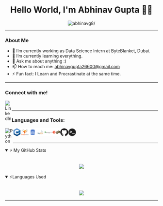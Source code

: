 <h1 align="center">Hello World, I'm Abhinav Gupta 👋👋</h1>

<!-- 
<img src="https://cdn.rawgit.com/sindresorhus/awesome/d7305f38d29fed78fa85652e3a63e154dd8e8829/media/badge.svg" alt="Awesome Badge"/> -->
<p align="center"> <img src=https://komarev.com/ghpvc/?username=abhinavg8 alt=abhinavg8/> </p> 

---

### About Me

- 🔭 I’m currently working as Data Science Intern at ByteBlanket, Dubai.
- 🌱 I’m currently learning everything.
- 💬 Ask me about anything :)
- 📫 How to reach me: abhinavgupta26600@gmail.com
- ⚡ Fun fact: I Learn and Procrastinate at the same time.

---

### Connect with me!

[<img align="left" alt="LinkedIn" width="22px" src="https://cdn.jsdelivr.net/npm/simple-icons@v3/icons/linkedin.svg"/>][linkedin]

<br />

---

### Languages and Tools:

<img align="left" alt="Python" width="26px" src="https://raw.githubusercontent.com/rhoit/mode-icons/dump/icons/python.png" />
<img align="left" alt="C++" width="26px" src="https://raw.githubusercontent.com/github/explore/80688e429a7d4ef2fca1e82350fe8e3517d3494d/topics/cpp/cpp.png" />
<img align="left" alt="Tensorflow" width="26px" src="https://raw.githubusercontent.com/github/explore/80688e429a7d4ef2fca1e82350fe8e3517d3494d/topics/tensorflow/tensorflow.png" />
<img align="left" alt="SQL" width="26px" src="https://raw.githubusercontent.com/github/explore/80688e429a7d4ef2fca1e82350fe8e3517d3494d/topics/sql/sql.png" />
<img align="left" alt="MySQL" width="26px" src="https://raw.githubusercontent.com/github/explore/80688e429a7d4ef2fca1e82350fe8e3517d3494d/topics/mysql/mysql.png" />
<img align="left" alt="MongoDB" width="26px" src="https://raw.githubusercontent.com/github/explore/80688e429a7d4ef2fca1e82350fe8e3517d3494d/topics/mongodb/mongodb.png" />
<img align="left" alt="Git" width="26px" src="https://raw.githubusercontent.com/github/explore/80688e429a7d4ef2fca1e82350fe8e3517d3494d/topics/git/git.png" />
<img align="left" alt="GitHub" width="26px" src="https://raw.githubusercontent.com/github/explore/78df643247d429f6cc873026c0622819ad797942/topics/github/github.png" />
<img align="left" alt="Terminal" width="26px" src="https://raw.githubusercontent.com/github/explore/80688e429a7d4ef2fca1e82350fe8e3517d3494d/topics/terminal/terminal.png" />

<br />
<br />

---

<details open>
    <summary>⚡ My GitHub Stats </summary>
    <br>
    <p align="center">
        <img src="https://github-readme-stats.manakmishra.vercel.app/api?username=abhinavg8&show_icons=true&theme=tokyonight&hide_border=true"/>
    </p>
</details>
<!-- blank line -->

<details open>
    <summary>⚡Languages Used </summary>
    <br>
    <p align="center">
        <img src="https://github-readme-stats.vercel.app/api/top-langs/?username=abhinavg8&theme=tokyonight&layout=compac"/>
    </p>
</details>
<!-- blank line -->

---


[linkedin]: https://www.linkedin.com/in/abhinav-gupta-0476371a0/
